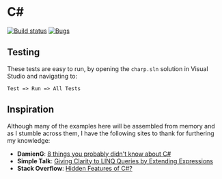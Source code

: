 # C\#

[![Build status](https://ci.appveyor.com/api/projects/status/75dqm8d8q6atgtg2?svg=true)](https://ci.appveyor.com/project/DarrenHickling/didyouknow)
[![Bugs](https://sonarcloud.io/api/badges/measure?key=DidYouKnow&metric=bugs)](https://sonarcloud.io/dashboard?id=DidYouKnow)

## Testing

These tests are easy to run, by opening the `charp.sln` solution in Visual Studio and navigating to:

`Test => Run => All Tests`

## Inspiration

Although many of the examples here will be assembled from memory and as I stumble across them, I have the following sites to thank for furthering my knowledge:

* **DamienG**: [8 things you probably didn't know about C#][DamienG]
* **Simple Talk**: [Giving Clarity to LINQ Queries by Extending Expressions][SimpleTalk]
* **Stack Overflow**: [Hidden Features of C#?][StackOverflow]

[DamienG]: https://damieng.com/blog/2012/10/29/8-things-you-probably-didnt-know-about-csharp "8 things you probably didn't know about C# >> DamienG"
[SimpleTalk]: https://www.simple-talk.com/dotnet/.net-framework/giving-clarity-to-linq-queries-by-extending-expressions/ "Giving Clarity to LINQ Queries by Extending Expressions"
[StackOverflow]: http://stackoverflow.com/questions/9033/hidden-features-of-c "tips and tricks - Hidden Features of C#? - Stack Overflow"
